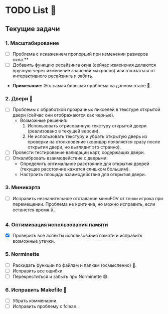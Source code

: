 # TODO List 🧌

## Текущие задачи

### 1. Масштабирование
- [ ] Проблема с искажением пропорций при изменении размеров окна.**
- [ ] Добавить функцию ресайзинга окна (сейчас изменения делаются вручную через изменение значений макросов) или отказаться от интерактивного ресайзинга и забить.
- **Примечание:** Это самая большая проблема на данном этапе 🚨.

### 2. Двери 🚪
- [ ] Проблемы с обработкой прозрачных пикселей в текстуре открытой двери (сейчас они отображаются как черные).
    - Возможные решения:
        1. Использовать отрисованную текстуру открытой двери (реализовано в текущей версии).
        2. Не использовать текстуру и убрать открытую дверь из проверки на столкновение (коридор появляется сразу после открытия двери, но выглядит это странно).
- [ ] Провести тестирование валидации карт, содержащих двери.
- [ ] Откалибровать взаимодействие с дверьми:
    - Определить оптимальное расстояние для открытия дверей (текущее расстояние кажется слишком большим).
    - Настроить площадь взаимодействия для открытия двери.

### 3. Миникарта
- [ ] Исправить незначительное отставание миниFOV от точки игрока при перемещении. Проблема не критична, но можно исправить, если останется время ⏳.

### 4. Оптимизация использования памяти
- [X] Проверить все аспекты использования памяти и исправить возможные утечки.

### 5. Norminette
- [ ] Раскидать функции по файлам и папкам (осмысленно) 📂.
- [ ] Исправить все ошибки.
- [ ] Перекреститься и забыть про Norminette 😅.

### 6. Исправить Makefile 🥸
- [ ] Убрать комменарии.
- [ ] Исправить проблему с fclean.